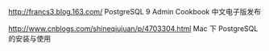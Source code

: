 
http://francs3.blog.163.com/ PostgreSQL 9 Admin Cookbook 中文电子版发布

http://www.cnblogs.com/shineqiujuan/p/4703304.html Mac 下 PostgreSQL 的安装与使用
